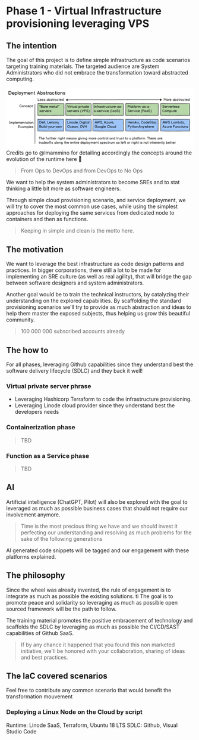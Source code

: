 # Phase 1 - Virtual Infrastructure provisioning leveraging VPS

## The intention

The goal of this project is to define simple infrastructure as code scenarios targeting training materials.
The targeted audience are System Administrators who did not embrace the transformation toward abstracted computing.

![From bare metal to serverless, from screw driver to coding](./img/serverless-abstraction.png)
Credits go to @lmammino for detailing accordingly the concepts around the evolution of the runtime here :tada:

>From Ops to DevOps and from DevOps to No Ops

We want to help the system administrators to become SREs and to stat thinking a little bit more as software engineers.

Through simple cloud provisioning scenario, and service deployment, we will try to cover the most common use cases, while using the simplest approaches for deploying the same services from dedicated node to containers and then as functions.

>Keeping in simple and clean is the motto here.

## The motivation

We want to leverage the best infrastructure as code design patterns and practices.
In bigger corporations, there still a lot to be made for implementing an SRE culture (as well as real agility), that will bridge the gap between software designers and system administrators.

Another goal would be to train the technical instructors, by catalyzing their understanding on the explored capabilities.
By scaffolding the standard provisioning scenarios we'll try to provide as much abstraction and ideas to help them master the exposed subjects, thus helping us grow this beautiful community.

>100 000 000 subscribed accounts already

## The how to

For all phases, leveraging Github capabilities since they understand best the software delivery lifecycle (SDLC) and they back it well!

### Virtual private server phrase

* Leveraging Hashicorp Terraform to code the infrastructure provisioning.
* Leveraging Linode cloud provider since they understand best the developers needs

### Containerization phase

> TBD
>
### Function as a Service phase

> TBD

## AI

Artificial intelligence (ChatGPT, Pilot) will also be explored with the goal to leveraged as much as possible business cases that should not require our involvement anymore.

>Time is the most precious thing we have and we should invest it perfecting our understanding and resolving as much problems for the sake of the following generations

AI generated code snippets will be tagged and our engagement with these platforms explained.

## The philosophy

Since the wheel was already invented, the rule of engagement is to integrate as much as possible the existing solutions.
ti
The goal is to promote peace and solidarity so leveraging as much as possible open sourced framework will be the path to follow.

The training material promotes the positive embracement of technology and scaffolds the SDLC by leveraging as much as possible the CI/CD/SAST capabilities of Github SaaS.

> If by any chance it happened that you found this non marketed initiative, we'll be honored with your collaboration, sharing of ideas and best practices.

## The IaC covered scenarios

Feel free to contribute any common scenario that would benefit the transformation mouvement

### Deploying a Linux Node on the Cloud by script

Runtime: Linode SaaS, Terraform, Ubuntu 18 LTS
SDLC: Github, Visual Studio Code

